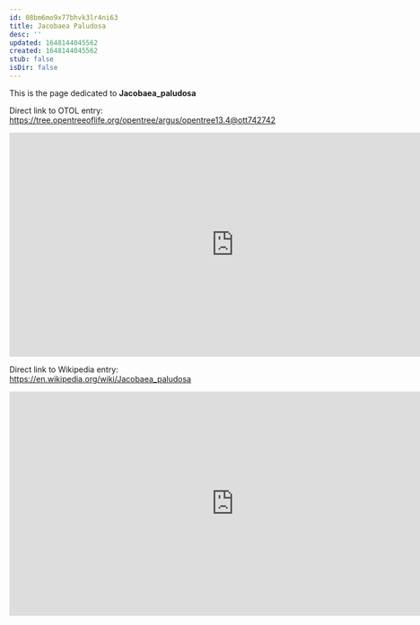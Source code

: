 ```yaml
---
id: 08bm6mo9x77bhvk3lr4ni63
title: Jacobaea Paludosa
desc: ''
updated: 1648144045562
created: 1648144045562
stub: false
isDir: false
---
```

This is the page dedicated to **Jacobaea_paludosa**


Direct link to OTOL entry: https://tree.opentreeoflife.org/opentree/argus/opentree13.4@ott742742



<html>
    <body>
    <iframe src="https://tree.opentreeoflife.org/opentree/argus/opentree13.4@ott742742"
    width="800" height="400" frameborder="0" allowfullscreen> </iframe>
    </body>
</html>
    


Direct link to Wikipedia entry: https://en.wikipedia.org/wiki/Jacobaea_paludosa



<html>
    <body>
    <iframe src="https://en.wikipedia.org/wiki/Jacobaea_paludosa"
    width="800" height="400" frameborder="0" allowfullscreen> </iframe>
    </body>
</html>
    
